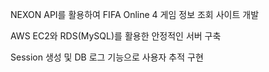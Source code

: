 NEXON API를 활용하여 FIFA Online 4 게임 정보 조회 사이트 개발

AWS EC2와 RDS(MySQL)를 활용한 안정적인 서버 구축

Session 생성 및 DB 로그 기능으로 사용자 추적 구현
